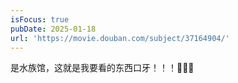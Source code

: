 ```yaml
---
isFocus: true
pubDate: 2025-01-18
url: 'https://movie.douban.com/subject/37164904/'
---
```


是水族馆，这就是我要看的东西口牙！！！🥵🥵🥵
